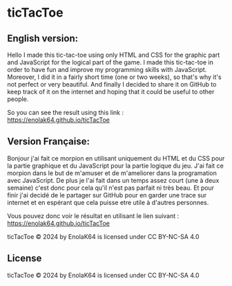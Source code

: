 
# ticTacToe

## English version:
Hello I made this tic-tac-toe using only HTML and CSS for the graphic part and JavaScript for the logical part of the game. I made this tic-tac-toe in order to have fun and improve my programming skills with JavaScript. Moreover, I did it in a fairly short time (one or two weeks), so that's why it's not perfect or very beautiful. And finally I decided to share it on GitHub to keep track of it on the internet and hoping that it could be useful to other people.

So you can see the result using this link : https://enolak64.github.io/ticTacToe

## Version Française:

Bonjour j'ai fait ce morpion en utilisant uniquement du HTML et du CSS pour la partie graphique et du JavaScript pour la partie logique du jeu. J'ai fait ce morpion dans le but de m'amuser et de m'ameliorer dans la programation avec JavaScript. De plus je l'ai fait dans un temps assez court (une à deux semaine) c'est donc pour cela qu'il n'est pas parfait ni très beau. Et pour finir j'ai decidé de le partager sur GitHub pour en garder une trace sur internet et en espérant que cela puisse etre utile à d'autres personnes.

Vous pouvez donc voir le résultat en utilisant le lien suivant : https://enolak64.github.io/ticTacToe


ticTacToe © 2024 by EnolaK64 is licensed under CC BY-NC-SA 4.0 
## License

ticTacToe © 2024 by EnolaK64 is licensed under CC BY-NC-SA 4.0 


